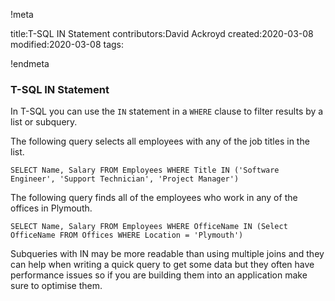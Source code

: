 !meta

title:T-SQL IN Statement
contributors:David Ackroyd
created:2020-03-08
modified:2020-03-08
tags:

!endmeta


### T-SQL IN Statement

In T-SQL you can use the `IN` statement in a `WHERE` clause to filter results by a list or subquery.

The following query selects all employees with any of the job titles in the list.

	SELECT Name, Salary FROM Employees WHERE Title IN ('Software Engineer', 'Support Technician', 'Project Manager')

The following query finds all of the employees who work in any of the offices in Plymouth. 

	SELECT Name, Salary FROM Employees WHERE OfficeName IN (Select OfficeName FROM Offices WHERE Location = 'Plymouth')

Subqueries with IN may be more readable than using multiple joins and they can help when writing a quick query to get some data but they often have performance issues so if you are building them into an application make sure to optimise them.
